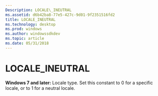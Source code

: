 ```yaml
---
Description: LOCALE\_INEUTRAL
ms.assetid: d6b42ba8-77e5-427c-9d01-9f2351516fd2
title: LOCALE_INEUTRAL
ms.technology: desktop
ms.prod: windows
ms.author: windowssdkdev
ms.topic: article
ms.date: 05/31/2018
---
```


# LOCALE\_INEUTRAL

**Windows 7 and later:** Locale type. Set this constant to 0 for a specific locale, or to 1 for a neutral locale.

 

 



